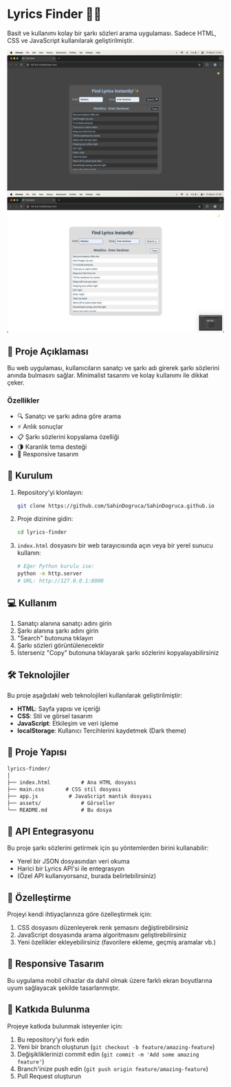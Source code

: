 # Lyrics Finder 🎵✨

Basit ve kullanımı kolay bir şarkı sözleri arama uygulaması. Sadece HTML, CSS ve JavaScript kullanılarak geliştirilmiştir.

![Lyrics Finder Dark Ekran Görüntüsü](/assets/dark.png)
![Lyrics Finder Light Ekran Görüntüsü](/assets/light.png)

## 📝 Proje Açıklaması

Bu web uygulaması, kullanıcıların sanatçı ve şarkı adı girerek şarkı sözlerini anında bulmasını sağlar. Minimalist tasarımı ve kolay kullanımı ile dikkat çeker.

### Özellikler

- 🔍 Sanatçı ve şarkı adına göre arama
- ⚡ Anlık sonuçlar
- 📋 Şarkı sözlerini kopyalama özelliği
- 🌗 Karanlık tema desteği
- 📱 Responsive tasarım

## 🚀 Kurulum

1. Repository'yi klonlayın:

   ```bash
   git clone https://github.com/SahinDogruca/SahinDogruca.github.io
   ```

2. Proje dizinine gidin:

   ```bash
   cd lyrics-finder
   ```

3. `index.html` dosyasını bir web tarayıcısında açın veya bir yerel sunucu kullanın:
   ```bash
   # Eğer Python kurulu ise:
   python -m http.server
   # URL: http://127.0.0.1:8000
   ```

## 💻 Kullanım

1. Sanatçı alanına sanatçı adını girin
2. Şarkı alanına şarkı adını girin
3. "Search" butonuna tıklayın
4. Şarkı sözleri görüntülenecektir
5. İsterseniz "Copy" butonuna tıklayarak şarkı sözlerini kopyalayabilirsiniz

## 🛠️ Teknolojiler

Bu proje aşağıdaki web teknolojileri kullanılarak geliştirilmiştir:

- **HTML**: Sayfa yapısı ve içeriği
- **CSS**: Stil ve görsel tasarım
- **JavaScript**: Etkileşim ve veri işleme
- **localStorage**: Kullanıcı Tercihlerini kaydetmek (Dark theme)

## 📁 Proje Yapısı

```
lyrics-finder/
│
├── index.html          # Ana HTML dosyası
├── main.css       # CSS stil dosyası
├── app.js          # JavaScript mantık dosyası
├── assets/             # Görseller
└── README.md           # Bu dosya
```

## 🔄 API Entegrasyonu

Bu proje şarkı sözlerini getirmek için şu yöntemlerden birini kullanabilir:

- Yerel bir JSON dosyasından veri okuma
- Harici bir Lyrics API'si ile entegrasyon
- (Özel API kullanıyorsanız, burada belirtebilirsiniz)

## 🔧 Özelleştirme

Projeyi kendi ihtiyaçlarınıza göre özelleştirmek için:

1. CSS dosyasını düzenleyerek renk şemasını değiştirebilirsiniz
2. JavaScript dosyasında arama algoritmasını geliştirebilirsiniz
3. Yeni özellikler ekleyebilirsiniz (favorilere ekleme, geçmiş aramalar vb.)

## 📱 Responsive Tasarım

Bu uygulama mobil cihazlar da dahil olmak üzere farklı ekran boyutlarına uyum sağlayacak şekilde tasarlanmıştır.

## 🤝 Katkıda Bulunma

Projeye katkıda bulunmak isteyenler için:

1. Bu repository'yi fork edin
2. Yeni bir branch oluşturun (`git checkout -b feature/amazing-feature`)
3. Değişikliklerinizi commit edin (`git commit -m 'Add some amazing feature'`)
4. Branch'inize push edin (`git push origin feature/amazing-feature`)
5. Pull Request oluşturun
